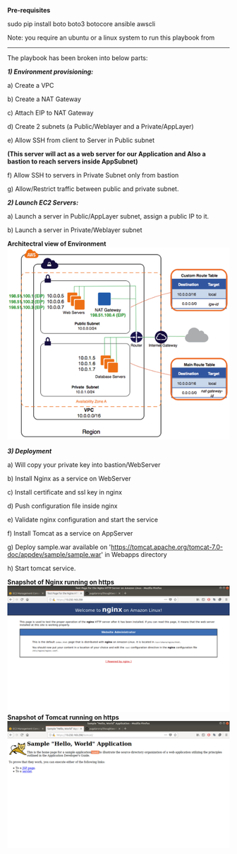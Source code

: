 **Pre-requisites**

sudo pip install boto boto3 botocore ansible awscli

Note: you require an ubuntu or a linux system to run this playbook from

-------------------------------------------------------
The playbook has been broken into below parts:

***1) Environment provisioning:***

a) Create a VPC

b) Create a NAT Gateway

c) Attach EIP to NAT Gateway

d) Create 2 subnets (a Public/Weblayer and a Private/AppLayer)

e) Allow SSH from client to Server in Public subnet

**(This server will act as a web server for our Application and Also a bastion to reach servers inside AppSubnet)**

f) Allow SSH to servers in Private Subnet only from bastion

g) Allow/Restrict traffic between public and private subnet.

***2) Launch EC2 Servers:***

a) Launch a server in Public/AppLayer subnet, assign a public IP to it.

b) Launch a server in Private/Weblayer subnet

**Architectral view of Environment**
![alt text](aws.png "VPC architectral view")

***3) Deployment***

a) Will copy your private key into bastion/WebServer

b) Install Nginx as a service on WebServer

c) Install certificate and ssl key in nginx

d) Push configuration file inside nginx

e) Validate nginx configuration and start the service

f) Install Tomcat as a service on AppServer

g) Deploy sample.war available on 'https://tomcat.apache.org/tomcat-7.0-doc/appdev/sample/sample.war'
 in Webapps directory

h) Start tomcat service.

**Snapshot of Nginx running on https**
![alt text](Nginx.png "Nginx home page")
**Snapshot of Tomcat running on https**
![alt text](Tomcat.png "Tomcat sample webapp homepage")
